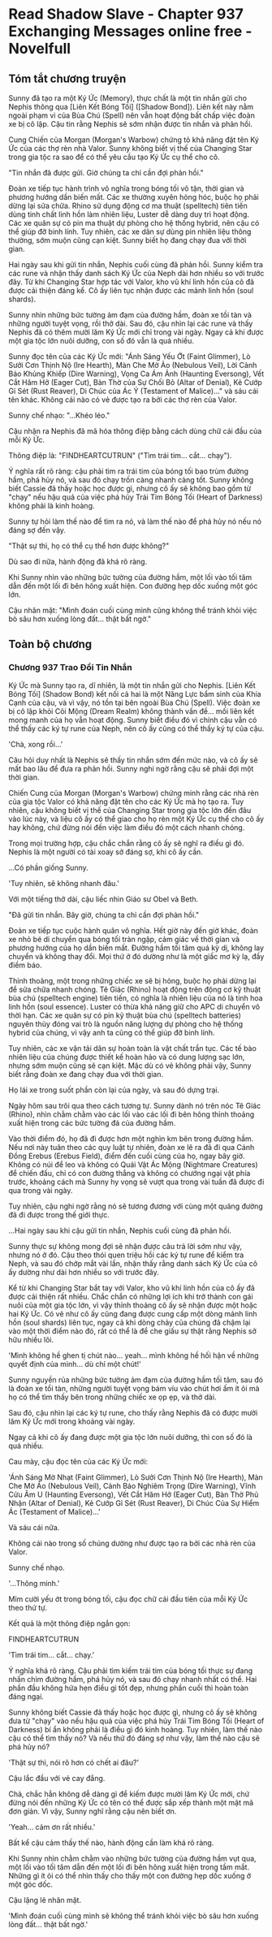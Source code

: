 # Read Shadow Slave - Chapter 937 Exchanging Messages online free - Novelfull

## Tóm tắt chương truyện

Sunny đã tạo ra một Ký Ức (Memory), thực chất là một tin nhắn gửi cho Nephis thông qua [Liên Kết Bóng Tối] ([Shadow Bond]). Liên kết này nằm ngoài phạm vi của Bùa Chú (Spell) nên vẫn hoạt động bất chấp việc đoàn xe bị cô lập. Cậu tin rằng Nephis sẽ sớm nhận được tin nhắn và phản hồi.

Cung Chiến của Morgan (Morgan's Warbow) chứng tỏ khả năng đặt tên Ký Ức của các thợ rèn nhà Valor. Sunny không biết vị thế của Changing Star trong gia tộc ra sao để có thể yêu cầu tạo Ký Ức cụ thể cho cô.

"Tin nhắn đã được gửi. Giờ chúng ta chỉ cần đợi phản hồi."

Đoàn xe tiếp tục hành trình vô nghĩa trong bóng tối vô tận, thời gian và phương hướng dần biến mất. Các xe thường xuyên hỏng hóc, buộc họ phải dừng lại sửa chữa. Rhino sử dụng động cơ ma thuật (spelltech) tiên tiến dùng tinh chất linh hồn làm nhiên liệu, Luster dễ dàng duy trì hoạt động. Các xe quân sự có pin ma thuật dự phòng cho hệ thống hybrid, nên cậu có thể giúp đỡ binh lính. Tuy nhiên, các xe dân sự dùng pin nhiên liệu thông thường, sớm muộn cũng cạn kiệt. Sunny biết họ đang chạy đua với thời gian.

Hai ngày sau khi gửi tin nhắn, Nephis cuối cùng đã phản hồi. Sunny kiểm tra các rune và nhận thấy danh sách Ký Ức của Neph dài hơn nhiều so với trước đây. Từ khi Changing Star hợp tác với Valor, kho vũ khí linh hồn của cô đã được cải thiện đáng kể. Cô ấy liên tục nhận được các mảnh linh hồn (soul shards).

Sunny nhìn những bức tường ảm đạm của đường hầm, đoàn xe tồi tàn và những người tuyệt vọng, rồi thở dài. Sau đó, cậu nhìn lại các rune và thấy Nephis đã có thêm mười lăm Ký Ức mới chỉ trong vài ngày. Ngay cả khi được một gia tộc lớn nuôi dưỡng, con số đó vẫn là quá nhiều.

Sunny đọc tên của các Ký Ức mới: "Ánh Sáng Yếu Ớt (Faint Glimmer), Lò Sưởi Cơn Thịnh Nộ (Ire Hearth), Màn Che Mờ Ảo (Nebulous Veil), Lời Cảnh Báo Khủng Khiếp (Dire Warning), Vọng Ca Ám Ảnh (Haunting Eversong), Vết Cắt Hăm Hở (Eager Cut), Bàn Thờ của Sự Chối Bỏ (Altar of Denial), Kẻ Cướp Gỉ Sét (Rust Reaver), Di Chúc của Ác Ý (Testament of Malice)..." và sáu cái tên khác. Không cái nào có vẻ được tạo ra bởi các thợ rèn của Valor.

Sunny chế nhạo: "...Khéo léo."

Cậu nhận ra Nephis đã mã hóa thông điệp bằng cách dùng chữ cái đầu của mỗi Ký Ức.

Thông điệp là: "FINDHEARTCUTRUN" ("Tìm trái tim... cắt... chạy").

Ý nghĩa rất rõ ràng: cậu phải tìm ra trái tim của bóng tối bao trùm đường hầm, phá hủy nó, và sau đó chạy trốn càng nhanh càng tốt. Sunny không biết Cassie đã thấy hoặc học được gì, nhưng cô ấy sẽ không bao gồm từ "chạy" nếu hậu quả của việc phá hủy Trái Tim Bóng Tối (Heart of Darkness) không phải là kinh hoàng.

Sunny tự hỏi làm thế nào để tìm ra nó, và làm thế nào để phá hủy nó nếu nó đáng sợ đến vậy.

"Thật sự thì, họ có thể cụ thể hơn được không?"

Dù sao đi nữa, hành động đã khá rõ ràng.

Khi Sunny nhìn vào những bức tường của đường hầm, một lối vào tối tăm dẫn đến một lối đi bên hông xuất hiện. Con đường hẹp dốc xuống một góc lớn.

Cậu nhăn mặt: "Mình đoán cuối cùng mình cũng không thể tránh khỏi việc bò sâu hơn xuống lòng đất... thật bất ngờ."

## Toàn bộ chương

### Chương 937 Trao Đổi Tin Nhắn

Ký Ức mà Sunny tạo ra, dĩ nhiên, là một tin nhắn gửi cho Nephis. [Liên Kết Bóng Tối] (Shadow Bond) kết nối cả hai là một Năng Lực bẩm sinh của Khía Cạnh của cậu, và vì vậy, nó tồn tại bên ngoài Bùa Chú (Spell). Việc đoàn xe bị cô lập khỏi Cõi Mộng (Dream Realm) không thành vấn đề... mối liên kết mong manh của họ vẫn hoạt động. Sunny biết điều đó vì chính cậu vẫn có thể thấy các ký tự rune của Neph, nên cô ấy cũng có thể thấy ký tự của cậu.

'Chà, xong rồi...'

Câu hỏi duy nhất là Nephis sẽ thấy tin nhắn sớm đến mức nào, và cô ấy sẽ mất bao lâu để đưa ra phản hồi. Sunny nghi ngờ rằng cậu sẽ phải đợi một thời gian.

Chiến Cung của Morgan (Morgan's Warbow) chứng minh rằng các nhà rèn của gia tộc Valor có khả năng đặt tên cho các Ký Ức mà họ tạo ra. Tuy nhiên, cậu không biết vị thế của Changing Star trong gia tộc lớn đến đâu vào lúc này, và liệu cô ấy có thể giao cho họ rèn một Ký Ức cụ thể cho cô ấy hay không, chứ đừng nói đến việc làm điều đó một cách nhanh chóng.

Trong mọi trường hợp, cậu chắc chắn rằng cô ấy sẽ nghĩ ra điều gì đó. Nephis là một người có tài xoay sở đáng sợ, khi cô ấy cần.

...Có phần giống Sunny.

'Tuy nhiên, sẽ không nhanh đâu.'

Với một tiếng thở dài, cậu liếc nhìn Giáo sư Obel và Beth.

"Đã gửi tin nhắn. Bây giờ, chúng ta chỉ cần đợi phản hồi."

Đoàn xe tiếp tục cuộc hành quân vô nghĩa. Hết giờ này đến giờ khác, đoàn xe nhỏ bé di chuyển qua bóng tối tràn ngập, cảm giác về thời gian và phương hướng của họ dần biến mất. Đường hầm tối tăm quá kỳ dị, không lay chuyển và không thay đổi. Mọi thứ ở đó dường như là một giấc mơ kỳ lạ, đầy điềm báo.

Thỉnh thoảng, một trong những chiếc xe sẽ bị hỏng, buộc họ phải dừng lại để sửa chữa nhanh chóng. Tê Giác (Rhino) hoạt động trên động cơ kỹ thuật bùa chú (spelltech engine) tiên tiến, có nghĩa là nhiên liệu của nó là tinh hoa linh hồn (soul essence). Luster có thừa khả năng giữ cho APC di chuyển vô thời hạn. Các xe quân sự có pin kỹ thuật bùa chú (spelltech batteries) nguyên thủy đóng vai trò là nguồn năng lượng dự phòng cho hệ thống hybrid của chúng, vì vậy anh ta cũng có thể giúp đỡ binh lính.

Tuy nhiên, các xe vận tải dân sự hoàn toàn là vật chất trần tục. Các tế bào nhiên liệu của chúng được thiết kế hoàn hảo và có dung lượng sạc lớn, nhưng sớm muộn cũng sẽ cạn kiệt. Mặc dù có vẻ không phải vậy, Sunny biết rằng đoàn xe đang chạy đua với thời gian.

Họ lái xe trong suốt phần còn lại của ngày, và sau đó dựng trại.

Ngày hôm sau trôi qua theo cách tương tự. Sunny dành nó trên nóc Tê Giác (Rhino), nhìn chằm chằm vào các lối vào các lối đi bên hông thỉnh thoảng xuất hiện trong các bức tường đá của đường hầm.

Vào thời điểm đó, họ đã đi được hơn một nghìn km bên trong đường hầm. Nếu nơi này tuân theo các quy luật tự nhiên, đoàn xe lẽ ra đã đi qua Cánh Đồng Erebus (Erebus Field), điểm đến cuối cùng của họ, ngay bây giờ. Không có núi để leo và không có Quái Vật Ác Mộng (Nightmare Creatures) để chiến đấu, chỉ có con đường thẳng và không có chướng ngại vật phía trước, khoảng cách mà Sunny hy vọng sẽ vượt qua trong vài tuần đã được đi qua trong vài ngày.

Tuy nhiên, cậu nghi ngờ rằng nó sẽ tương đương với cùng một quãng đường đã đi được trong thế giới thực.

...Hai ngày sau khi cậu gửi tin nhắn, Nephis cuối cùng đã phản hồi.

Sunny thực sự không mong đợi sẽ nhận được câu trả lời sớm như vậy, nhưng nó ở đó. Cậu theo thói quen triệu hồi các ký tự rune để kiểm tra Neph, và sau đó chớp mắt vài lần, nhận thấy rằng danh sách Ký Ức của cô ấy dường như dài hơn nhiều so với trước đây.

Kể từ khi Changing Star bắt tay với Valor, kho vũ khí linh hồn của cô ấy đã được cải thiện rất nhiều. Chắc chắn có những lợi ích khi trở thành con gái nuôi của một gia tộc lớn, vì vậy thỉnh thoảng cô ấy sẽ nhận được một hoặc hai Ký Ức. Có vẻ như cô ấy cũng đang được cung cấp một dòng mảnh linh hồn (soul shards) liên tục, ngay cả khi dòng chảy của chúng đã chậm lại vào một thời điểm nào đó, rất có thể là để che giấu sự thật rằng Nephis sở hữu nhiều lõi.

'Mình không hề ghen tị chút nào... yeah... mình không hề hối hận về những quyết định của mình... dù chỉ một chút!'

Sunny nguyền rủa những bức tường ảm đạm của đường hầm tối tăm, sau đó là đoàn xe tồi tàn, những người tuyệt vọng bám víu vào chút hơi ấm ít ỏi mà họ có thể tìm thấy bên trong những chiếc xe ọp ẹp, và thở dài.

Sau đó, cậu nhìn lại các ký tự rune, cho thấy rằng Nephis đã có được mười lăm Ký Ức mới trong khoảng vài ngày.

Ngay cả khi cô ấy đang được một gia tộc lớn nuôi dưỡng, thì con số đó là quá nhiều.

Cau mày, cậu đọc tên của các Ký Ức mới:

'Ánh Sáng Mờ Nhạt (Faint Glimmer), Lò Sưởi Cơn Thịnh Nộ (Ire Hearth), Màn Che Mờ Ảo (Nebulous Veil), Cảnh Báo Nghiêm Trọng (Dire Warning), Vĩnh Cửu Âm U (Haunting Eversong), Vết Cắt Hăm Hở (Eager Cut), Bàn Thờ Phủ Nhận (Altar of Denial), Kẻ Cướp Gỉ Sét (Rust Reaver), Di Chúc Của Sự Hiểm Ác (Testament of Malice)...'

Và sáu cái nữa.

Không cái nào trong số chúng dường như được tạo ra bởi các nhà rèn của Valor.

Sunny chế nhạo.

'...Thông minh.'

Mỉm cười yếu ớt trong bóng tối, cậu đọc chữ cái đầu tiên của mỗi Ký Ức theo thứ tự.

Kết quả là một thông điệp ngắn gọn:

FINDHEARTCUTRUN

'Tìm trái tim... cắt... chạy.'

Ý nghĩa khá rõ ràng. Cậu phải tìm kiếm trái tim của bóng tối thực sự đang nhấn chìm đường hầm, phá hủy nó, và sau đó chạy nhanh nhất có thể. Hai phần đầu không hứa hẹn điều gì tốt đẹp, nhưng phần cuối thì hoàn toàn đáng ngại.

Sunny không biết Cassie đã thấy hoặc học được gì, nhưng cô ấy sẽ không đưa từ "chạy" vào nếu hậu quả của việc phá hủy Trái Tim Bóng Tối (Heart of Darkness) bí ẩn không phải là điều gì đó kinh hoàng. Tuy nhiên, làm thế nào cậu có thể tìm thấy nó? Và nếu thứ đó đáng sợ như vậy, làm thế nào cậu sẽ phá hủy nó?

'Thật sự thì, nói rõ hơn có chết ai đâu?'

Cậu lắc đầu với vẻ cay đắng.

Chà, chắc hẳn không dễ dàng gì để kiếm được mười lăm Ký Ức mới, chứ đừng nói đến những Ký Ức có tên có thể được sắp xếp thành một mật mã đơn giản. Vì vậy, Sunny nghĩ rằng cậu nên biết ơn.

'Yeah... cảm ơn rất nhiều.'

Bất kể cậu cảm thấy thế nào, hành động cần làm khá rõ ràng.

Khi Sunny nhìn chằm chằm vào những bức tường của đường hầm vụt qua, một lối vào tối tăm dẫn đến một lối đi bên hông xuất hiện trong tầm mắt. Những gì ít ỏi có thể nhìn thấy cho thấy một con đường hẹp dốc xuống ở một góc dốc.

Cậu lặng lẽ nhăn mặt.

'Mình đoán cuối cùng mình sẽ không thể tránh khỏi việc bò sâu hơn xuống lòng đất... thật bất ngờ.'